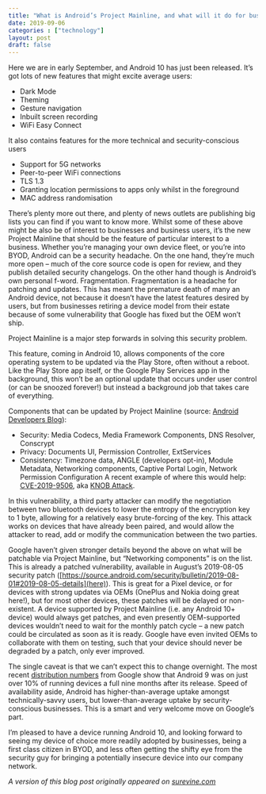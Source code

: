 ```yaml
---
title: "What is Android’s Project Mainline, and what will it do for business?"
date: 2019-09-06
categories : ["technology"]
layout: post
draft: false
---
```


Here we are in early September, and Android 10 has just been released. It’s got lots of new features that might excite average users:

* Dark Mode
* Theming
* Gesture navigation
* Inbuilt screen recording
* WiFi Easy Connect

It also contains features for the more technical and security-conscious users

* Support for 5G networks
* Peer-to-peer WiFi connections
* TLS 1.3
* Granting location permissions to apps only whilst in the foreground
* MAC address randomisation

There’s plenty more out there, and plenty of news outlets are publishing big lists you can find if you want to know more. Whilst some of these above might be also be of interest to businesses and business users, it’s the new Project Mainline that should be the feature of particular interest to a business. Whether you’re managing your own device fleet, or you’re into BYOD, Android can be a security headache. On the one hand, they’re much more open – much of the core source code is open for review, and they publish detailed security changelogs. On the other hand though is Android’s own personal f-word. Fragmentation. Fragmentation is a headache for patching and updates. This has meant the premature death of many an Android device, not because it doesn’t have the latest features desired by users, but from businesses retiring a device model from their estate because of some vulnerability that Google has fixed but the OEM won’t ship.

Project Mainline is a major step forwards in solving this security problem.

This feature, coming in Android 10, allows components of the core operating system to be updated via the Play Store, often without a reboot. Like the Play Store app itself, or the Google Play Services app in the background, this won’t be an optional update that occurs under user control (or can be snoozed forever!) but instead a background job that takes care of everything.

Components that can be updated by Project Mainline (source: [Android Developers Blog](https://android-developers.googleblog.com/2019/05/fresher-os-with-projects-treble-and-mainline.html)):

* Security: Media Codecs, Media Framework Components, DNS Resolver, Conscrypt
* Privacy: Documents UI, Permission Controller, ExtServices
* Consistency: Timezone data, ANGLE (developers opt-in), Module Metadata, Networking components, Captive Portal Login, Network Permission Configuration
A recent example of where this would help: [CVE-2019-9506](https://nvd.nist.gov/vuln/detail/CVE-2019-9506), aka [KNOB Attack](https://knobattack.com/).

In this vulnerability, a third party attacker can modify the negotiation between two bluetooth devices to lower the entropy of the encryption key to 1 byte, allowing for a relatively easy brute-forcing of the key. This attack works on devices that have already been paired, and would allow the attacker to read, add or modify the communication between the two parties.

Google haven’t given stronger details beyond the above on what will be patchable via Project Mainline, but “Networking components” is on the list. This is already a patched vulnerability, available in August’s 2019-08-05 security patch ([https://source.android.com/security/bulletin/2019-08-01#2019-08-05-details](here)). This is great for a Pixel device, or for devices with strong updates via OEMs (OnePlus and Nokia doing great here!), but for most other devices, these patches will be delayed or non-existent. A device supported by Project Mainline (i.e. any Android 10+ device) would always get patches, and even presently OEM-supported devices wouldn’t need to wait for the monthly patch cycle – a new patch could be circulated as soon as it is ready. Google have even invited OEMs to collaborate with them on testing, such that your device should never be degraded by a patch, only ever improved.

The single caveat is that we can’t expect this to change overnight. The most recent [distribution numbers](https://developer.android.com/about/dashboards) from Google show that Android 9 was on just over 10% of running devices a full nine months after its release. Speed of availability aside, Android has higher-than-average uptake amongst technically-savvy users, but lower-than-average uptake by security-conscious businesses. This is a smart and very welcome move on Google’s part.

I’m pleased to have a device running Android 10, and looking forward to seeing my device of choice more readily adopted by businesses, being a first class citizen in BYOD, and less often getting the shifty eye from the security guy for bringing a potentially insecure device into our company network.

_A version of this blog post originally appeared on [surevine.com](https://www.surevine.com/what-is-android-project-mainline/)_
